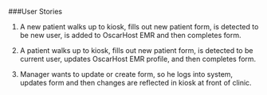 ###User Stories

1. A new patient walks up to kiosk, fills out new patient form, is detected to be new user, is added to OscarHost EMR and then completes form. 

2. A patient walks up to kiosk, fills out new patient form, is detected to be current user, updates OscarHost EMR profile, and then completes form. 

3. Manager wants to update or create form, so he logs into system, updates form and then changes are reflected in kiosk at front of clinic.
